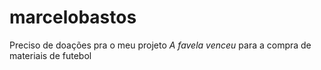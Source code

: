 # marcelobastos
Preciso de doações pra o meu projeto *A favela venceu* para a compra de materiais de futebol 
